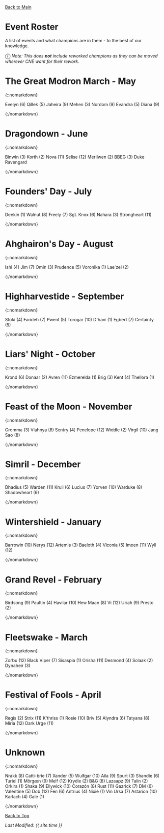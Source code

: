 [Back to Main](index.md)

# Event Roster

A list of events and what champions are in them - to the best of our knowledge.

<span style="font-size:1.2em;">ⓘ</span>  *Note: This does **not** include reworked champions as they can be moved wherever CNE want for their rework.*

# The Great Modron March - May

{::nomarkdown}

<span class="eventRosterHolder">
<span class="eventRosterChampion" id="evelyn" style="background-image:url(https://emmotes.github.io/ic_modron_library/images/portraits/evelyn.png)">Evelyn (6)</span>
<span class="eventRosterChampion" id="qillek" style="background-image:url(https://emmotes.github.io/ic_modron_library/images/portraits/qillek.png)">Qillek (5)</span>
<span class="eventRosterChampion" id="jaheira" style="background-image:url(https://emmotes.github.io/ic_modron_library/images/portraits/jaheira.png)">Jaheira (9)</span>
<span class="eventRosterChampion" id="mehen" style="background-image:url(https://emmotes.github.io/ic_modron_library/images/portraits/mehen.png)">Mehen (3)</span>
<span class="eventRosterChampion" id="nordom" style="background-image:url(https://emmotes.github.io/ic_modron_library/images/portraits/nordom.png)">Nordom (9)</span>
<span class="eventRosterChampion" id="evandra" style="background-image:url(https://emmotes.github.io/ic_modron_library/images/portraits/evandra.png)">Evandra (5)</span>
<span class="eventRosterChampion" id="diana" style="background-image:url(images/diana/portrait.png)">Diana (9)</span>
</span>

{:/nomarkdown}

# Dragondown - June

{::nomarkdown}

<span class="eventRosterHolder">
<span class="eventRosterChampion" id="binwin" style="background-image:url(https://emmotes.github.io/ic_modron_library/images/portraits/binwin.png)">Binwin (3)</span>
<span class="eventRosterChampion" id="korth" style="background-image:url(https://emmotes.github.io/ic_modron_library/images/portraits/korth.png)">Korth (2)</span>
<span class="eventRosterChampion" id="nova" style="background-image:url(https://emmotes.github.io/ic_modron_library/images/portraits/nova.png)">Nova (11)</span>
<span class="eventRosterChampion" id="selise" style="background-image:url(https://emmotes.github.io/ic_modron_library/images/portraits/selise.png)">Selise (12)</span>
<span class="eventRosterChampion" id="merilwen" style="background-image:url(https://emmotes.github.io/ic_modron_library/images/portraits/merilwen.png)">Merilwen (2)</span>
<span class="eventRosterChampion" id="bbeg" style="background-image:url(https://emmotes.github.io/ic_modron_library/images/portraits/bbeg.png)">BBEG (3)</span>
<span class="eventRosterChampion" id="dukeravengard" style="background-image:url(images/dukeravengard/portrait.png)">Duke Ravengard</span>
</span>

{:/nomarkdown}

# Founders' Day - July

{::nomarkdown}

<span class="eventRosterHolder">
<span class="eventRosterChampion" id="deekin" style="background-image:url(https://emmotes.github.io/ic_modron_library/images/portraits/deekin.png)">Deekin (1)</span>
<span class="eventRosterChampion" id="walnut" style="background-image:url(https://emmotes.github.io/ic_modron_library/images/portraits/walnut.png)">Walnut (8)</span>
<span class="eventRosterChampion" id="freely" style="background-image:url(https://emmotes.github.io/ic_modron_library/images/portraits/freely.png)">Freely (7)</span>
<span class="eventRosterChampion" id="sgtknox" style="background-image:url(https://emmotes.github.io/ic_modron_library/images/portraits/sgtknox.png)">Sgt. Knox (6)</span>
<span class="eventRosterChampion" id="nahara" style="background-image:url(https://emmotes.github.io/ic_modron_library/images/portraits/nahara.png)">Nahara (3)</span>
<span class="eventRosterChampion" id="strongheart" style="background-image:url(https://emmotes.github.io/ic_modron_library/images/portraits/strongheart.png)">Strongheart (11)</span>
</span>

{:/nomarkdown}

# Ahghairon's Day - August

{::nomarkdown}

<span class="eventRosterHolder">
<span class="eventRosterChampion" id="ishi" style="background-image:url(https://emmotes.github.io/ic_modron_library/images/portraits/ishi.png)">Ishi (4)</span>
<span class="eventRosterChampion" id="jim" style="background-image:url(https://emmotes.github.io/ic_modron_library/images/portraits/jim.png)">Jim (7)</span>
<span class="eventRosterChampion" id="omin" style="background-image:url(https://emmotes.github.io/ic_modron_library/images/portraits/omin.png)">Omin (3)</span>
<span class="eventRosterChampion" id="prudence" style="background-image:url(https://emmotes.github.io/ic_modron_library/images/portraits/prudence.png)">Prudence (5)</span>
<span class="eventRosterChampion" id="voronika" style="background-image:url(https://emmotes.github.io/ic_modron_library/images/portraits/voronika.png)">Voronika (1)</span>
<span class="eventRosterChampion" id="laezel" style="background-image:url(https://emmotes.github.io/ic_modron_library/images/portraits/laezel.png)">Lae'zel (2)</span>
</span>

{:/nomarkdown}

# Highharvestide - September

{::nomarkdown}

<span class="eventRosterHolder">
<span class="eventRosterChampion" id="stoki" style="background-image:url(https://emmotes.github.io/ic_modron_library/images/portraits/stoki.png)">Stoki (4)</span>
<span class="eventRosterChampion" id="farideh" style="background-image:url(https://emmotes.github.io/ic_modron_library/images/portraits/farideh.png)">Farideh (7)</span>
<span class="eventRosterChampion" id="pwent" style="background-image:url(https://emmotes.github.io/ic_modron_library/images/portraits/pwent.png)">Pwent (5)</span>
<span class="eventRosterChampion" id="torogar" style="background-image:url(https://emmotes.github.io/ic_modron_library/images/portraits/torogar.png)">Torogar (10)</span>
<span class="eventRosterChampion" id="dhani" style="background-image:url(https://emmotes.github.io/ic_modron_library/images/portraits/dhani.png)">D'hani (1)</span>
<span class="eventRosterChampion" id="egbert" style="background-image:url(https://emmotes.github.io/ic_modron_library/images/portraits/egbert.png)">Egbert (7)</span>
<span class="eventRosterChampion" id="certainty" style="background-image:url(https://emmotes.github.io/ic_modron_library/images/portraits/certainty.png)">Certainty (5)</span>
</span>

{:/nomarkdown}

# Liars' Night - October

{::nomarkdown}

<span class="eventRosterHolder">
<span class="eventRosterChampion" id="krond" style="background-image:url(https://emmotes.github.io/ic_modron_library/images/portraits/krond.png)">Krond (6)</span>
<span class="eventRosterChampion" id="donaar" style="background-image:url(https://emmotes.github.io/ic_modron_library/images/portraits/donaar.png)">Donaar (2)</span>
<span class="eventRosterChampion" id="avren" style="background-image:url(https://emmotes.github.io/ic_modron_library/images/portraits/avren.png)">Avren (11)</span>
<span class="eventRosterChampion" id="ezmerelda" style="background-image:url(https://emmotes.github.io/ic_modron_library/images/portraits/ezmerelda.png)">Ezmerelda (1)</span>
<span class="eventRosterChampion" id="brig" style="background-image:url(https://emmotes.github.io/ic_modron_library/images/portraits/brig.png)">Brig (3)</span>
<span class="eventRosterChampion" id="kent" style="background-image:url(https://emmotes.github.io/ic_modron_library/images/portraits/kent.png)">Kent (4)</span>
<span class="eventRosterChampion" id="thellora" style="background-image:url(https://emmotes.github.io/ic_modron_library/images/portraits/thellora.png)">Thellora (1)</span>
</span>

{:/nomarkdown}

# Feast of the Moon - November

{::nomarkdown}

<span class="eventRosterHolder">
<span class="eventRosterChampion" id="gromma" style="background-image:url(https://emmotes.github.io/ic_modron_library/images/portraits/gromma.png)">Gromma (3)</span>
<span class="eventRosterChampion" id="vlahnya" style="background-image:url(https://emmotes.github.io/ic_modron_library/images/portraits/vlahnya.png)">Vlahnya (8)</span>
<span class="eventRosterChampion" id="sentry" style="background-image:url(https://emmotes.github.io/ic_modron_library/images/portraits/sentry.png)">Sentry (4)</span>
<span class="eventRosterChampion" id="penelope" style="background-image:url(https://emmotes.github.io/ic_modron_library/images/portraits/penelope.png)">Penelope (12)</span>
<span class="eventRosterChampion" id="widdle" style="background-image:url(https://emmotes.github.io/ic_modron_library/images/portraits/widdle.png)">Widdle (2)</span>
<span class="eventRosterChampion" id="virgil" style="background-image:url(https://emmotes.github.io/ic_modron_library/images/portraits/virgil.png)">Virgil (10)</span>
<span class="eventRosterChampion" id="jangsao" style="background-image:url(https://emmotes.github.io/ic_modron_library/images/portraits/jangsao.png)">Jang Sao (8)</span>
</span>

{:/nomarkdown}

# Simril - December

{::nomarkdown}

<span class="eventRosterHolder">
<span class="eventRosterChampion" id="dhadius" style="background-image:url(https://emmotes.github.io/ic_modron_library/images/portraits/dhadius.png)">Dhadius (5)</span>
<span class="eventRosterChampion" id="warden" style="background-image:url(https://emmotes.github.io/ic_modron_library/images/portraits/warden.png)">Warden (11)</span>
<span class="eventRosterChampion" id="krull" style="background-image:url(https://emmotes.github.io/ic_modron_library/images/portraits/krull.png)">Krull (6)</span>
<span class="eventRosterChampion" id="lucius" style="background-image:url(https://emmotes.github.io/ic_modron_library/images/portraits/lucius.png)">Lucius (7)</span>
<span class="eventRosterChampion" id="yorven" style="background-image:url(https://emmotes.github.io/ic_modron_library/images/portraits/yorven.png)">Yorven (10)</span>
<span class="eventRosterChampion" id="warduke" style="background-image:url(https://emmotes.github.io/ic_modron_library/images/portraits/warduke.png)">Warduke (8)</span>
<span class="eventRosterChampion" id="shadowheart" style="background-image:url(https://emmotes.github.io/ic_modron_library/images/portraits/shadowheart.png)">Shadowheart (6)</span>
</span>

{:/nomarkdown}

# Wintershield - January

{::nomarkdown}

<span class="eventRosterHolder">
<span class="eventRosterChampion" id="barrowin" style="background-image:url(https://emmotes.github.io/ic_modron_library/images/portraits/barrowin.png)">Barrowin (10)</span>
<span class="eventRosterChampion" id="nerys" style="background-image:url(https://emmotes.github.io/ic_modron_library/images/portraits/nerys.png)">Nerys (12)</span>
<span class="eventRosterChampion" id="artemis" style="background-image:url(https://emmotes.github.io/ic_modron_library/images/portraits/artemis.png)">Artemis (3)</span>
<span class="eventRosterChampion" id="baeloth" style="background-image:url(https://emmotes.github.io/ic_modron_library/images/portraits/baeloth.png)">Baeloth (4)</span>
<span class="eventRosterChampion" id="viconia" style="background-image:url(https://emmotes.github.io/ic_modron_library/images/portraits/viconia.png)">Viconia (5)</span>
<span class="eventRosterChampion" id="imoen" style="background-image:url(https://emmotes.github.io/ic_modron_library/images/portraits/imoen.png)">Imoen (11)</span>
<span class="eventRosterChampion" id="wyll" style="background-image:url(https://emmotes.github.io/ic_modron_library/images/portraits/wyll.png)">Wyll (12)</span>
</span>

{:/nomarkdown}

# Grand Revel - February

{::nomarkdown}

<span class="eventRosterHolder">
<span class="eventRosterChampion" id="birdsong" style="background-image:url(https://emmotes.github.io/ic_modron_library/images/portraits/birdsong.png)">Birdsong (9)</span>
<span class="eventRosterChampion" id="paultin" style="background-image:url(https://emmotes.github.io/ic_modron_library/images/portraits/paultin.png)">Paultin (4)</span>
<span class="eventRosterChampion" id="havilar" style="background-image:url(https://emmotes.github.io/ic_modron_library/images/portraits/havilar.png)">Havilar (10)</span>
<span class="eventRosterChampion" id="hewmaan" style="background-image:url(https://emmotes.github.io/ic_modron_library/images/portraits/hewmaan.png)">Hew Maan (8)</span>
<span class="eventRosterChampion" id="vi" style="background-image:url(https://emmotes.github.io/ic_modron_library/images/portraits/vi.png)">Vi (12)</span>
<span class="eventRosterChampion" id="uriah" style="background-image:url(https://emmotes.github.io/ic_modron_library/images/portraits/uriah.png)">Uriah (9)</span>
<span class="eventRosterChampion" id="presto" style="background-image:url(https://emmotes.github.io/ic_modron_library/images/portraits/presto.png)">Presto (2)</span>
</span>

{:/nomarkdown}

# Fleetswake - March

{::nomarkdown}

<span class="eventRosterHolder">
<span class="eventRosterChampion" id="zorbu" style="background-image:url(https://emmotes.github.io/ic_modron_library/images/portraits/zorbu.png)">Zorbu (12)</span>
<span class="eventRosterChampion" id="blackviper" style="background-image:url(https://emmotes.github.io/ic_modron_library/images/portraits/blackviper.png)">Black Viper (7)</span>
<span class="eventRosterChampion" id="sisaspia" style="background-image:url(https://emmotes.github.io/ic_modron_library/images/portraits/sisaspia.png)">Sisaspia (1)</span>
<span class="eventRosterChampion" id="orisha" style="background-image:url(https://emmotes.github.io/ic_modron_library/images/portraits/orisha.png)">Orisha (11)</span>
<span class="eventRosterChampion" id="desmond" style="background-image:url(https://emmotes.github.io/ic_modron_library/images/portraits/desmond.png)">Desmond (4)</span>
<span class="eventRosterChampion" id="solaak" style="background-image:url(https://emmotes.github.io/ic_modron_library/images/portraits/solaak.png)">Solaak (2)</span>
<span class="eventRosterChampion" id="dynaheir" style="background-image:url(https://emmotes.github.io/ic_modron_library/images/portraits/dynaheir.png)">Dynaheir (3)</span>
</span>

{:/nomarkdown}

# Festival of Fools - April

{::nomarkdown}

<span class="eventRosterHolder">
<span class="eventRosterChampion" id="regis" style="background-image:url(https://emmotes.github.io/ic_modron_library/images/portraits/regis.png)">Regis (2)</span>
<span class="eventRosterChampion" id="strix" style="background-image:url(https://emmotes.github.io/ic_modron_library/images/portraits/strix.png)">Strix (11)</span>
<span class="eventRosterChampion" id="kthriss" style="background-image:url(https://emmotes.github.io/ic_modron_library/images/portraits/kthriss.png)">K'thriss (1)</span>
<span class="eventRosterChampion" id="rosie" style="background-image:url(https://emmotes.github.io/ic_modron_library/images/portraits/rosie.png)">Rosie (10)</span>
<span class="eventRosterChampion" id="briv" style="background-image:url(https://emmotes.github.io/ic_modron_library/images/portraits/briv.png)">Briv (5)</span>
<span class="eventRosterChampion" id="alyndra" style="background-image:url(https://emmotes.github.io/ic_modron_library/images/portraits/alyndra.png)">Alyndra (6)</span>
<span class="eventRosterChampion" id="tatyana" style="background-image:url(https://emmotes.github.io/ic_modron_library/images/portraits/tatyana.png)">Tatyana (8)</span>
<span class="eventRosterChampion" id="miria" style="background-image:url(https://emmotes.github.io/ic_modron_library/images/portraits/miria.png)">Miria (12)</span>
<span class="eventRosterChampion" id="darkurge" style="background-image:url(https://emmotes.github.io/ic_modron_library/images/portraits/darkurge.png)">Dark Urge (11)</span>
</span>

{:/nomarkdown}

# Unknown

{::nomarkdown}

<span class="eventRosterHolder">
<span class="eventRosterChampion" id="nrakk" style="background-image:url(https://emmotes.github.io/ic_modron_library/images/portraits/nrakk.png)">Nrakk (8)</span>
<span class="eventRosterChampion" id="cattibrie" style="background-image:url(https://emmotes.github.io/ic_modron_library/images/portraits/cattibrie.png)">Catti-brie (7)</span>
<span class="eventRosterChampion" id="xander" style="background-image:url(https://emmotes.github.io/ic_modron_library/images/portraits/xander.png)">Xander (5)</span>
<span class="eventRosterChampion" id="wulfgar" style="background-image:url(https://emmotes.github.io/ic_modron_library/images/portraits/wulfgar.png)">Wulfgar (10)</span>
<span class="eventRosterChampion" id="aila" style="background-image:url(https://emmotes.github.io/ic_modron_library/images/portraits/aila.png)">Aila (9)</span>
<span class="eventRosterChampion" id="spurt" style="background-image:url(https://emmotes.github.io/ic_modron_library/images/portraits/spurt.png)">Spurt (3)</span>
<span class="eventRosterChampion" id="shandie" style="background-image:url(https://emmotes.github.io/ic_modron_library/images/portraits/shandie.png)">Shandie (6)</span>
<span class="eventRosterChampion" id="turiel" style="background-image:url(https://emmotes.github.io/ic_modron_library/images/portraits/turiel.png)">Turiel (1)</span>
<span class="eventRosterChampion" id="morgaen" style="background-image:url(https://emmotes.github.io/ic_modron_library/images/portraits/morgaen.png)">Môrgæn (9)</span>
<span class="eventRosterChampion" id="melf" style="background-image:url(https://emmotes.github.io/ic_modron_library/images/portraits/melf.png)">Melf (12)</span>
<span class="eventRosterChampion" id="krydle" style="background-image:url(https://emmotes.github.io/ic_modron_library/images/portraits/krydle.png)">Krydle (2)</span>
<span class="eventRosterChampion" id="grimm" style="background-image:url(https://emmotes.github.io/ic_wiki/images/bg/portraits/portrait.png)">B&G (8)</span>
<span class="eventRosterChampion" id="lazaapz" style="background-image:url(https://emmotes.github.io/ic_modron_library/images/portraits/lazaapz.png)">Lazaapz (9)</span>
<span class="eventRosterChampion" id="talin" style="background-image:url(https://emmotes.github.io/ic_modron_library/images/portraits/talin.png)">Talin (2)</span>
<span class="eventRosterChampion" id="orkira" style="background-image:url(https://emmotes.github.io/ic_modron_library/images/portraits/orkira.png)">Orkira (1)</span>
<span class="eventRosterChampion" id="shaka" style="background-image:url(https://emmotes.github.io/ic_modron_library/images/portraits/shaka.png)">Shaka (9)</span>
<span class="eventRosterChampion" id="ellywick" style="background-image:url(https://emmotes.github.io/ic_modron_library/images/portraits/ellywick.png)">Ellywick (10)</span>
<span class="eventRosterChampion" id="corazon" style="background-image:url(https://emmotes.github.io/ic_modron_library/images/portraits/corazon.png)">Corazón (8)</span>
<span class="eventRosterChampion" id="rust" style="background-image:url(https://emmotes.github.io/ic_modron_library/images/portraits/rust.png)">Rust (11)</span>
<span class="eventRosterChampion" id="gazrick" style="background-image:url(https://emmotes.github.io/ic_modron_library/images/portraits/gazrick.png)">Gazrick (7)</span>
<span class="eventRosterChampion" id="dm" style="background-image:url(https://emmotes.github.io/ic_modron_library/images/portraits/dm.png)">DM (6)</span>
<span class="eventRosterChampion" id="valentine" style="background-image:url(https://emmotes.github.io/ic_modron_library/images/portraits/valentine.png)">Valentine (5)</span>
<span class="eventRosterChampion" id="dob" style="background-image:url(https://emmotes.github.io/ic_modron_library/images/portraits/dob.png)">Dob (12)</span>
<span class="eventRosterChampion" id="fen" style="background-image:url(https://emmotes.github.io/ic_modron_library/images/portraits/fen.png)">Fen (6)</span>
<span class="eventRosterChampion" id="antrius" style="background-image:url(https://emmotes.github.io/ic_modron_library/images/portraits/antrius.png)">Antrius (4)</span>
<span class="eventRosterChampion" id="nixie" style="background-image:url(https://emmotes.github.io/ic_modron_library/images/portraits/nixie.png)">Nixie (1)</span>
<span class="eventRosterChampion" id="vinursa" style="background-image:url(https://emmotes.github.io/ic_modron_library/images/portraits/vinursa.png)">Vin Ursa (7)</span>
<span class="eventRosterChampion" id="astarion" style="background-image:url(https://emmotes.github.io/ic_modron_library/images/portraits/astarion.png)">Astarion (10)</span>
<span class="eventRosterChampion" id="karlach" style="background-image:url(https://emmotes.github.io/ic_modron_library/images/portraits/karlach.png)">Karlach (4)</span>
<span class="eventRosterChampion" id="gale" style="background-image:url(https://emmotes.github.io/ic_modron_library/images/portraits/gale.png)">Gale (1)</span>
</span>

{:/nomarkdown}

[Back to Top](#top)

*Last Modified: {{ site.time }}*